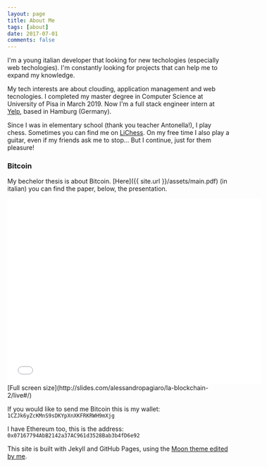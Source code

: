 ```yaml
---
layout: page
title: About Me
tags: [about]
date: 2017-07-01
comments: false
---
```


<!--<img src="{{ site.url }}/assets/img/me2.png" style="width: 200px; margin: 10px" align="left" />-->
I'm a young italian developer that looking for new techologies (especially web techologies). I'm constantly looking for projects that can help me to expand my knowledge.

My tech interests are about clouding, application management and web tecnologies.
I completed my master degree in Computer Science at University of Pisa in March 2019. Now I'm a full stack engineer intern at [Yelp](https://www.yelp.it/), based in Hamburg (Germany).

<!--From 2003 till 2018, I was a member of AGESCI, an italian scout association. My scout experience started in Rome, when I was 9, then I moved to Latina and finally in Pisa, where I was a scout leader of Pisa 3. -->

Since I was in elementary school (thank you teacher Antonella!), I play chess. Sometimes you can find me on [LiChess](https://lichess.org).
On my free time I also play a guitar, even if my friends ask me to stop... But I continue, just for them pleasure!

### Bitcoin
My bechelor thesis is about Bitcoin. [Here]({{ site.url }}/assets/main.pdf) (in italian) you can find the paper, below, the presentation.

<iframe src="//slides.com/alessandropagiaro/la-blockchain-2/embed" width="576" height="420" scrolling="no" frameborder="0" webkitallowfullscreen mozallowfullscreen allowfullscreen></iframe>
[Full screen size](http://slides.com/alessandropagiaro/la-blockchain-2/live#/)

If you would like to send me Bitcoin this is my wallet: `1CZJk6yZcKMnS9sDKYpXnXKFRKRWH9mXjg`

I have Ethereum too, this is the address: `0x07167794AbB2142a37AC961d3528Bab3b4fD6e92`

This site is built with Jekyll and GitHub Pages, using the [Moon theme edited by me](https://github.com/alessandro308/Moon).
